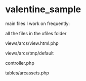 # valentine_sample

main files I work on frequently:

all the files in the xfiles folder

views/arcs/view.html.php

views/arcs/tmp/default

controller.php

tables/arcassets.php
